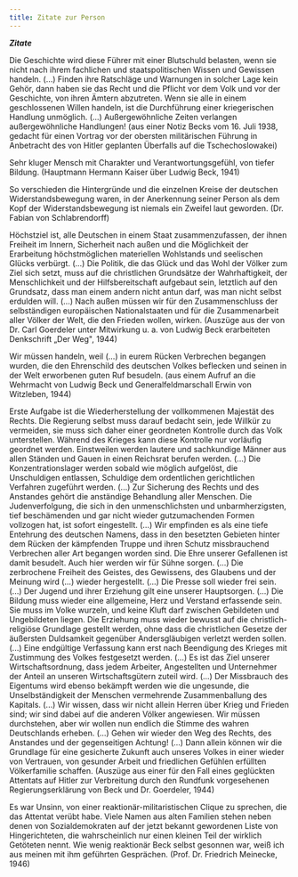 ```yaml
---
title: Zitate zur Person
---
```


***Zitate***

Die Geschichte wird diese Führer mit einer Blutschuld belasten, wenn sie
nicht nach ihrem fachlichen und staatspolitischen Wissen und Gewissen
handeln. (...) Finden ihre Ratschläge und Warnungen in solcher Lage kein
Gehör, dann haben sie das Recht und die Pflicht vor dem Volk und vor der
Geschichte, von ihren Ämtern abzutreten. Wenn sie alle in einem
geschlossenen Willen handeln, ist die Durchführung einer kriegerischen
Handlung unmöglich. (...) Außergewöhnliche Zeiten verlangen
außergewöhnliche Handlungen! (aus einer Notiz Becks vom 16. Juli 1938,
gedacht für einen Vortrag vor der obersten militärischen Führung in
Anbetracht des von Hitler geplanten Überfalls auf die Tschechoslowakei)

Sehr kluger Mensch mit Charakter und Verantwortungsgefühl, von tiefer
Bildung. (Hauptmann Hermann Kaiser über Ludwig Beck, 1941)

So verschieden die Hintergründe und die einzelnen Kreise der deutschen
Widerstandsbewegung waren, in der Anerkennung seiner Person als dem Kopf
der Widerstandsbewegung ist niemals ein Zweifel laut geworden. (Dr.
Fabian von Schlabrendorff)

Höchstziel ist, alle Deutschen in einem Staat zusammenzufassen, der
ihnen Freiheit im Innern, Sicherheit nach außen und die Möglichkeit der
Erarbeitung höchstmöglichen materiellen Wohlstands und seelischen Glücks
verbürgt. (...) Die Politik, die das Glück und das Wohl der Völker zum
Ziel sich setzt, muss auf die christlichen Grundsätze der
Wahrhaftigkeit, der Menschlichkeit und der Hilfsbereitschaft aufgebaut
sein, letztlich auf den Grundsatz, dass man einem andern nicht antun
darf, was man nicht selbst erdulden will. (...) Nach außen müssen wir
für den Zusammenschluss der selbständigen europäischen Nationalstaaten
und für die Zusammenarbeit aller Völker der Welt, die den Frieden
wollen, wirken. (Auszüge aus der von Dr. Carl Goerdeler unter Mitwirkung
u. a. von Ludwig Beck erarbeiteten Denkschrift „Der Weg", 1944)

Wir müssen handeln, weil (...) in eurem Rücken Verbrechen begangen
wurden, die den Ehrenschild des deutschen Volkes beflecken und seinen in
der Welt erworbenen guten Ruf besudeln. (aus einem Aufruf an die
Wehrmacht von Ludwig Beck und Generalfeldmarschall Erwin von Witzleben,
1944)

Erste Aufgabe ist die Wiederherstellung der vollkommenen Majestät des
Rechts. Die Regierung selbst muss darauf bedacht sein, jede Willkür zu
vermeiden, sie muss sich daher einer geordneten Kontrolle durch das Volk
unterstellen. Während des Krieges kann diese Kontrolle nur vorläufig
geordnet werden. Einstweilen werden lautere und sachkundige Männer aus
allen Ständen und Gauen in einen Reichsrat berufen werden. (...) Die
Konzentrationslager werden sobald wie möglich aufgelöst, die
Unschuldigen entlassen, Schuldige dem ordentlichen gerichtlichen
Verfahren zugeführt werden. (...) Zur Sicherung des Rechts und des
Anstandes gehört die anständige Behandlung aller Menschen. Die
Judenverfolgung, die sich in den unmenschlichsten und unbarmherzigsten,
tief beschämenden und gar nicht wieder gutzumachenden Formen vollzogen
hat, ist sofort eingestellt. (...) Wir empfinden es als eine tiefe
Entehrung des deutschen Namens, dass in den besetzten Gebieten hinter
dem Rücken der kämpfenden Truppe und ihren Schutz missbrauchend
Verbrechen aller Art begangen worden sind. Die Ehre unserer Gefallenen
ist damit besudelt. Auch hier werden wir für Sühne sorgen. (...) Die
zerbrochene Freiheit des Geistes, des Gewissens, des Glaubens und der
Meinung wird (...) wieder hergestellt. (...) Die Presse soll wieder frei
sein. (...) Der Jugend und ihrer Erziehung gilt eine unserer
Hauptsorgen. (...) Die Bildung muss wieder eine allgemeine, Herz und
Verstand erfassende sein. Sie muss im Volke wurzeln, und keine Kluft
darf zwischen Gebildeten und Ungebildeten liegen. Die Erziehung muss
wieder bewusst auf die christlich-religiöse Grundlage gestellt werden,
ohne dass die christlichen Gesetze der äußersten Duldsamkeit gegenüber
Andersgläubigen verletzt werden sollen. (...) Eine endgültige Verfassung
kann erst nach Beendigung des Krieges mit Zustimmung des Volkes
festgesetzt werden. (...) Es ist das Ziel unserer Wirtschaftsordnung,
dass jedem Arbeiter, Angestellten und Unternehmer der Anteil an unseren
Wirtschaftsgütern zuteil wird. (...) Der Missbrauch des Eigentums wird
ebenso bekämpft werden wie die ungesunde, die Unselbständigkeit der
Menschen vermehrende Zusammenballung des Kapitals. (...) Wir wissen,
dass wir nicht allein Herren über Krieg und Frieden sind; wir sind dabei
auf die anderen Völker angewiesen. Wir müssen durchstehen, aber wir
wollen nun endlich die Stimme des wahren Deutschlands erheben. (...)
Gehen wir wieder den Weg des Rechts, des Anstandes und der gegenseitigen
Achtung! (...) Dann allein können wir die Grundlage für eine gesicherte
Zukunft auch unseres Volkes in einer wieder von Vertrauen, von gesunder
Arbeit und friedlichen Gefühlen erfüllten Völkerfamilie schaffen.
(Auszüge aus einer für den Fall eines geglückten Attentats auf Hitler
zur Verbreitung durch den Rundfunk vorgesehenen Regierungserklärung von
Beck und Dr. Goerdeler, 1944)

Es war Unsinn, von einer reaktionär-militaristischen Clique zu sprechen,
die das Attentat verübt habe. Viele Namen aus alten Familien stehen
neben denen von Sozialdemokraten auf der jetzt bekannt gewordenen Liste
von Hingerichteten, die wahrscheinlich nur einen kleinen Teil der
wirklich Getöteten nennt. Wie wenig reaktionär Beck selbst gesonnen war,
weiß ich aus meinen mit ihm geführten Gesprächen. (Prof. Dr. Friedrich
Meinecke, 1946)
